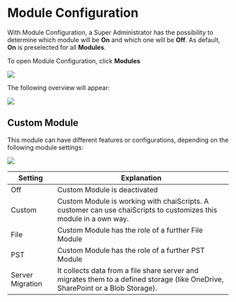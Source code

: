 # Module Configuration

With Module Configuration, a Super Administrator has the possibility to determine which module will be **On** and which one will be **Off**. As default, **On** is preselected for all **Modules**.

To open Module Configuration, click **Modules**

![](../.gitbook/assets/ModuleConfig0.PNG)

The following overview will appear:

![](../.gitbook/assets/ModuleConfig1.PNG)

## Custom Module

This module can have different features or configurations, depending on the following module settings:

![](../.gitbook/assets/ModuleConfig2.PNG)

| Setting          | Explanation                                                                                                                     |
| ---------------- | ------------------------------------------------------------------------------------------------------------------------------- |
| Off              | Custom Module is deactivated                                                                                                    |
| Custom           | Custom Module is working with chaiScripts. A customer can use chaiScripts to customizes this module in a own way.               |
| File             | Custom Module has the role of a further File Module                                                                             |
| PST              | Custom Module has the role of a further PST Module                                                                              |
| Server Migration | It collects data from a file share server and migrates them to a defined storage (like OneDrive, SharePoint or a Blob Storage). |
